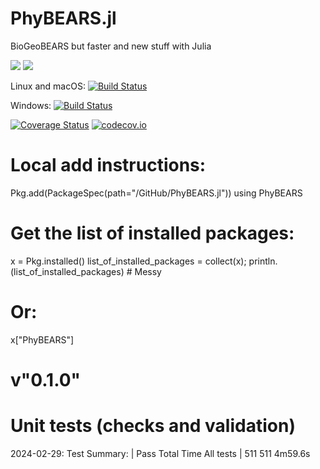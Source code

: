 # PhyBEARS.jl
BioGeoBEARS but faster and new stuff with Julia

[![](https://img.shields.io/badge/docs-stable-blue.svg)](https://JuliaLang.github.io/PhyBEARS.jl/stable)
[![](https://img.shields.io/badge/docs-dev-blue.svg)](https://JuliaLang.github.io/PhyBEARS.jl/dev)

Linux and macOS: [![Build Status](https://travis-ci.org/JuliaLang/PhyBEARS.jl.svg?branch=master)](https://travis-ci.org/JuliaLang/PhyBEARS.jl)

Windows: [![Build Status](https://ci.appveyor.com/api/projects/status/github/JuliaLang/PhyBEARS.jl?branch=master&svg=true)](https://ci.appveyor.com/project/tkelman/example-jl/branch/master)

[![Coverage Status](https://coveralls.io/repos/JuliaLang/PhyBEARS.jl/badge.svg?branch=master)](https://coveralls.io/r/JuliaLang/PhyBEARS.jl?branch=master)
[![codecov.io](http://codecov.io/github/JuliaLang/PhyBEARS.jl/coverage.svg?branch=master)](http://codecov.io/github/JuliaLang/PhyBEARS.jl?branch=master)



# Local add instructions:
Pkg.add(PackageSpec(path="/GitHub/PhyBEARS.jl"))
using PhyBEARS

# Get the list of installed packages:
x = Pkg.installed()
list_of_installed_packages = collect(x);
println.(list_of_installed_packages)	# Messy

# Or:
x["PhyBEARS"]
# v"0.1.0"

# Unit tests (checks and validation)

2024-02-29:
Test Summary: | Pass  Total     Time
All tests     |  511    511  4m59.6s

